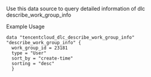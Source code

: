 Use this data source to query detailed information of dlc describe_work_group_info

Example Usage

```hcl
data "tencentcloud_dlc_describe_work_group_info" "describe_work_group_info" {
  work_group_id = 23181
  type = "User"
  sort_by = "create-time"
  sorting = "desc"
  }
```